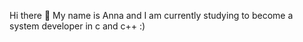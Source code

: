 Hi there 👋
My name is Anna and I am currently studying to become a system developer in c and c++ :)


